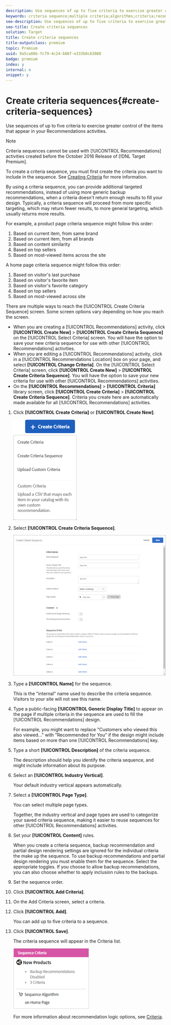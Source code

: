 ```yaml
---
description: Use sequences of up to five criteria to exercise greater control of the items that appear in your Recommendations activities.
keywords: criteria sequence;multiple criteria;algorithms;criteria;recommendations criteria
seo-description: Use sequences of up to five criteria to exercise greater control of the items that appear in your Recommendations activities.
seo-title: Create criteria sequences
solution: Target
title: Create criteria sequences
title-outputclass: premium
topic: Premium
uuid: 9a5ca86b-fc79-4c24-b86f-e333b0c63088
badge: premium
index: y
internal: n
snippet: y
---
```


# Create criteria sequences{#create-criteria-sequences}

Use sequences of up to five criteria to exercise greater control of the items that appear in your Recommendations activities.

>[!NOTE]
>
>Criteria sequences cannot be used with [!UICONTROL Recommendations] activities created before the October 2016 Release of [!DNL Target Premium].

To create a criteria sequence, you must first create the criteria you want to include in the sequence. See [Creating Criteria](../../c-recommendations/c-algorithms/t-create-new-algorithm.md#task_8A9CB465F28D44899F69F38AD27352FE) for more information.

By using a criteria sequence, you can provide additional targeted recommendations, instead of using more generic backup recommendations, when a criteria doesn't return enough results to fill your design. Typically, a criteria sequence will proceed from more specific targeting, which may return fewer results, to more general targeting, which usually returns more results.

For example, a product page criteria sequence might follow this order:

1. Based on current item, from same brand 
1. Based on current item, from all brands 
1. Based on content similarity 
1. Based on top sellers 
1. Based on most-viewed items across the site

A home page criteria sequence might follow this order:

1. Based on visitor's last purchase 
1. Based on visitor's favorite item 
1. Based on visitor's favorite category 
1. Based on top sellers 
1. Based on most-viewed across site

There are multiple ways to reach the [!UICONTROL Create Criteria Sequence] screen. Some screen options vary depending on how you reach the screen.

* When you are creating a [!UICONTROL Recommendations] activity, click **[!UICONTROL Create New]** > **[!UICONTROL Create Criteria Sequence]** on the [!UICONTROL Select Criteria] screen. You will have the option to save your new criteria sequence for use with other [!UICONTROL Recommendations] activities. 
* When you are editing a [!UICONTROL Recommendations] activity, click in a [!UICONTROL Recommendations Location] box on your page, and select **[!UICONTROL Change Criteria]**. On the [!UICONTROL Select Criteria] screen, click **[!UICONTROL Create New]** > **[!UICONTROL Create Criteria Sequence]**. You will have the option to save your new criteria for use with other [!UICONTROL Recommendations] activities. 
* On the **[!UICONTROL Recommendations]** > **[!UICONTROL Criteria]** library screen, click **[!UICONTROL Create Criteria]** > **[!UICONTROL Create Criteria Sequence]**. Criteria you create here are automatically made available for all [!UICONTROL Recommendations] activities.

1. Click **[!UICONTROL Create Criteria]** or **[!UICONTROL Create New]**.

   ![](assets/button_CreateCriteria.png)

1. Select **[!UICONTROL Create Criteria Sequence]**.

   ![](assets/CreateCriteriaSequence.png)

1. Type a **[!UICONTROL Name]** for the sequence.

   This is the "internal" name used to describe the criteria sequence. Visitors to your site will not see this name. 
1. Type a public-facing **[!UICONTROL Generic Display Title]** to appear on the page if multiple criteria in the sequence are used to fill the [!UICONTROL Recommendations] design.

   For example, you might want to replace "Customers who viewed this also viewed..." with "Recommended for You" if the design might include items based on more than one [!UICONTROL Recommendations] key. 
1. Type a short **[!UICONTROL Description]** of the criteria sequence.

   The description should help you identify the criteria sequence, and might include information about its purpose. 
1. Select an **[!UICONTROL Industry Vertical]**.

   Your default industry vertical appears automatically. 
1. Select a **[!UICONTROL Page Type]**.

   You can select multiple page types.

   Together, the industry vertical and page types are used to categorize your saved criteria sequence, making it easier to reuse sequences for other [!UICONTROL Recommendations] activities. 
1. Set your **[!UICONTROL Content]** rules.

   When you create a criteria sequence, backup recommendation and partial design rendering settings are ignored for the individual criteria the make up the sequence. To use backup recommendations and partial design rendering you must enable them for the sequence. Select the appropriate toggles. If you choose to allow backup recommendations, you can also choose whether to apply inclusion rules to the backups. 
1. Set the sequence order.

1. Click **[!UICONTROL Add Criteria]**. 
1. On the Add Criteria screen, select a criteria. 
1. Click **[!UICONTROL Add]**.

   You can add up to five criteria to a sequence. 
1. Click **[!UICONTROL Save]**.

   The criteria sequence will appear in the Criteria list.

   ![](assets/CriteriaSequenceCard.png)

   For more information about recommendation logic options, see [Criteria](../../c-recommendations/c-algorithms/c-algorithms.md#concept_4BD01DC437F543C0A13621C93A302750). 
